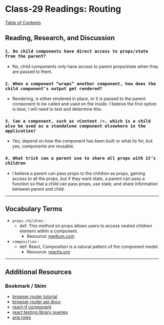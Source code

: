 # Class-29 Readings: Routing

[Table of Contents](README.md)  

## Reading, Research, and Discussion

### `1. Do child components have direct access to props/state from the parent?`

- No, child components only have access to parent props/state when they are passed to them.

### `2. When a component “wraps” another component, how does the child component’s output get rendered?`

- Rendering, is either rendered in place, or it is passed to the parent component to be called and used on the inside. I beleive the first option is best, I will need to test and determine this.  

### `3. Can a component, such as <Content />, which is a child also be used as a standalone component elsewhere in the application?`

- Yes, depend on how the component has been built or what its for, but yes, components are reusable.

### `4. What trick can a parent use to share all props with it’s children`

- I believe a parent can pass props to the children as props, gaining access to all the props, but if they want state, a parent can pass a function so that a child can pass props, use state, and share information between parent and child.

---

## Vocabulary Terms  

- `props.children` :  
  - def: This method on props allows users to access nested children element within a component.
    - Resource: [medium.com](https://medium.com/javascript-in-plain-english/how-to-use-props-children-in-react-7d6ab5836c9d)
- `composition` :  
  - def: React, Composition is a natural pattern of the component model.
    - Resource: [reactjs.org](https://reactjs.org/docs/composition-vs-inheritance.html)  

---

## Additional Resources  

### Bookmark / Skim

- [browser router tutorial](https://blog.pshrmn.com/simple-react-router-v4-tutorial/)  
- [browser router api docs](https://reactrouter.com/web/api)  
- [react-if component](https://www.npmjs.com/package/react-if)  
- [react testing library queries](https://testing-library.com/docs/dom-testing-library/api-queries)  
- [aria roles](https://www.w3.org/TR/html-aria/)
